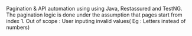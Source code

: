 Pagination & API automation using using Java, Restassured and TestNG.
The pagination logic is done under the assumption that pages start from index 1.
Out of scope : User inputing invalid values( Eg : Letters instead of numbers)
